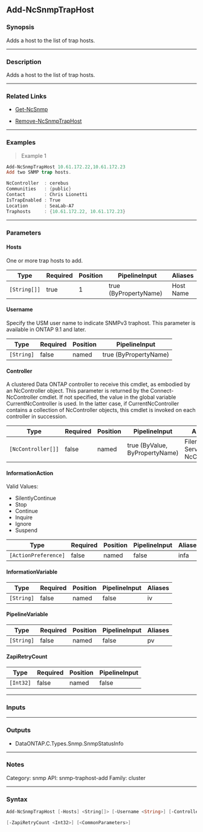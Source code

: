 Add-NcSnmpTrapHost
------------------

### Synopsis
Adds a host to the list of trap hosts.

---

### Description

Adds a host to the list of trap hosts.

---

### Related Links
* [Get-NcSnmp](Get-NcSnmp)

* [Remove-NcSnmpTrapHost](Remove-NcSnmpTrapHost)

---

### Examples
> Example 1

```PowerShell
Add-NcSnmpTrapHost 10.61.172.22,10.61.172.23
Add two SNMP trap hosts.

NcController  : cerebus
Communities   : {public}
Contact       : Chris Lionetti
IsTrapEnabled : True
Location      : SeaLab-A7
Traphosts     : {10.61.172.22, 10.61.172.23}

```

---

### Parameters
#### **Hosts**
One or more trap hosts to add.

|Type        |Required|Position|PipelineInput        |Aliases      |
|------------|--------|--------|---------------------|-------------|
|`[String[]]`|true    |1       |true (ByPropertyName)|Host<br/>Name|

#### **Username**
Specify the USM user name to indicate SNMPv3 traphost.
This parameter is available in ONTAP 9.1 and later.

|Type      |Required|Position|PipelineInput        |
|----------|--------|--------|---------------------|
|`[String]`|false   |named   |true (ByPropertyName)|

#### **Controller**
A clustered Data ONTAP controller to receive this cmdlet, as embodied by an NcController object.  This parameter is returned by the Connect-NcController cmdlet.  If not specified, the value in the global variable CurrentNcController is used.  In the latter case, if CurrentNcController contains a collection of NcController objects, this cmdlet is invoked on each controller in succession.

|Type              |Required|Position|PipelineInput                 |Aliases                          |
|------------------|--------|--------|------------------------------|---------------------------------|
|`[NcController[]]`|false   |named   |true (ByValue, ByPropertyName)|Filer<br/>Server<br/>NcController|

#### **InformationAction**

Valid Values:

* SilentlyContinue
* Stop
* Continue
* Inquire
* Ignore
* Suspend

|Type                |Required|Position|PipelineInput|Aliases|
|--------------------|--------|--------|-------------|-------|
|`[ActionPreference]`|false   |named   |false        |infa   |

#### **InformationVariable**

|Type      |Required|Position|PipelineInput|Aliases|
|----------|--------|--------|-------------|-------|
|`[String]`|false   |named   |false        |iv     |

#### **PipelineVariable**

|Type      |Required|Position|PipelineInput|Aliases|
|----------|--------|--------|-------------|-------|
|`[String]`|false   |named   |false        |pv     |

#### **ZapiRetryCount**

|Type     |Required|Position|PipelineInput|
|---------|--------|--------|-------------|
|`[Int32]`|false   |named   |false        |

---

### Inputs

---

### Outputs
* DataONTAP.C.Types.Snmp.SnmpStatusInfo

---

### Notes
Category: snmp
API: snmp-traphost-add
Family: cluster

---

### Syntax
```PowerShell
Add-NcSnmpTrapHost [-Hosts] <String[]> [-Username <String>] [-Controller <NcController[]>] [-InformationAction <ActionPreference>] [-InformationVariable <String>] [-PipelineVariable <String>] 
```
```PowerShell
[-ZapiRetryCount <Int32>] [<CommonParameters>]
```
